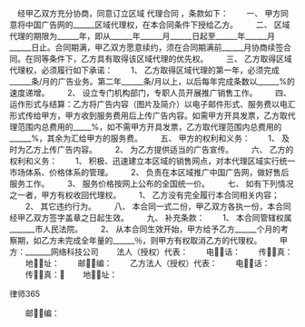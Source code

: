 
  　经甲乙双方充分协商，同意订立区域
代理合同
，条款如下：
　　一、 甲方同意将中国广告网的______区域代理权，在本合同条件下授给乙方。
　　二、 区域代理的期限为______年，即从______年______月______日起至______年______月______日止。合同期满，甲乙双方愿意续约，须在合同期满前______月协商续签合同。在同等条件下，乙方具有取得该区域代理的优先权。
　　三、 乙方取得区域代理权，必须履行如下承诺：
　　1、 乙方取得区域代理的第一年，必须完成______条/月的广告业务。第二年______条/月以上，以后每年完成条数以______%的速度递增。
　　2、 设立专门机构部门，专职人员开展推广销售工作。
　　四、运作形式与结算：乙方将广告内容（图片及简介）以电子邮件形式、服务费以电汇形式传给甲方，甲方收到服务费用后上传广告内容。如需甲方开具发票，乙方取代理范围内总费用的_____%，如不需甲方开具发票，乙方取代理范围内总费用的______%，其余为汇给甲方的服务费。
　　五、 甲方的权利和义务：
　　1、 及时为乙方上传广告内容。
　　2、 为乙方提供适当的广告宣传。
　　六、 乙方的权利和义务：
　　1、 积极、迅速建立本区域的销售网点，对本代理区域实行统一市场体系、价格体系的管理。
　　2、 负责在本区域推广中国广告网，做好售后服务工作。
　　3、 服务价格按网上公布的全国统一价。
　　七、 如有下列情况之一者，甲方有权收回代理权。
　　1、 乙方没有完全履行本合同相关内容；
　　2、 其它违约行为。
　　八、 本合同一式二份，甲乙双方各执一份，本合同经甲乙双方签字盖章之日起生效。
　　九、 补充条款：
　　1、 本合同管辖权属_______市人民法院。
　　2、 从本合同生效开始，甲方给予乙方______个月的考察期，如乙方未完成全年量的______％，则甲方有权取消乙方的代理权。
　　甲方：_______网络科技公司
　　法人（授权）代表：
　　电话：
　　传真：
　　地址：
　　邮编：
　　乙方法人（授权）代表：
　　电话：
　　传真：
　　地址：




 
律师365






　　邮编： 


 

 
 
 
 
 
  


  
 

  


  


  
 
 
 
 


